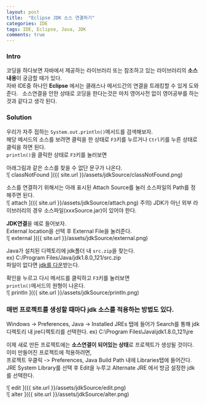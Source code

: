 ```yaml
---
layout: post
title:  "Eclipse JDK 소스 연결하기"
categories: IDE
tags: IDE, Eclipse, Java, JDK 
comments: true
---
```


### Intro

코딩을 하다보면 자바에서 제공하는 라이브러리 또는 참조하고 있는 라이브러리의 **소스내용**이 궁금할 때가 있다.  
자바 IDE중 하나인 **Eclipse** 에서는 클래스나 메서드간의 연결을 트래킹할 수 있게 도와준다.  
소스연결을 안한 상태로 코딩을 한다는것은 마치 영어사전 없이 영어공부를 하는것과 같다고 생각 된다.


### Solution

우리가 자주 접하는 `System.out.println()`메서드를 검색해보자.  
해당 메서드의 소스를 보려면 클릭을 한 상태로 `F3`키를 누르거나 `Ctrl`키를 누른 상태로 클릭을 하면 된다.  
`println()`을 클릭한 상태로 `F3`키를 눌러보면  


아래그림과 같은 소스를 찾을 수 없단 문구가 나온다.  
![ classNotFound ]({{ site.url }}/assets/jdkSource/classNotFound.png)


소스를 연결하기 위해서는 아래 표시된 Attach Source를 눌러 소스파일의 Path를 정해주면 된다.  
![ attach ]({{ site.url }}/assets/jdkSource/attach.png)
주의) JDK가 아닌 외부 라이브러리의 경우 소스파일(xxxSource.jar)이 있어야 한다.  


**JDK연결**을 예로 들어보자.  
External location을 선택 후 External File을 눌러준다.  
![ external ]({{ site.url }}/assets/jdkSource/external.png)


Java가 설치된 디렉토리에 jdk폴더 내 `src.zip`을 찾는다.  
ex) C:/Program Files/Java/jdk1.8.0_121/src.zip  
파일이 없다면 [jdk를 다운](http://www.oracle.com/technetwork/java/javase/downloads/jdk8-downloads-2133151.html)받는다.


확인을 누르고 다시 메서드를 클릭하고 `F3`키를 눌러보면  
`println()`메서드의 원형이 나온다.  
![ println ]({{ site.url }}/assets/jdkSource/println.png)


### 매번 프로젝트를 생성할 때마다 jdk 소스를 적용하는 방법도 있다.  
Windows -> Preferences, Java -> Installed JREs 탭에 들어가 Search를 통해 jdk 디렉토리 내 jre디렉토리를 선택한다.
ex) C:\Program Files\Java\jdk1.8.0_121\jre  


이제 새로 만든 프로젝트에는 **소스연결이 되어있는 상태**로 프로젝트가 생성될 것이다.  
이미 만들어진 프로젝트에 적용하려면,  
프로젝트 우클릭 -> Preferences, Java Build Path 내에 Libraries탭에 들어간다.  
JRE System Library를 선택 후 Edit을 누루고 Alternate JRE 에서 방금 설정한 jdk를 선택한다.  


![ edit ]({{ site.url }}/assets/jdkSource/edit.png)  
![ alter ]({{ site.url }}/assets/jdkSource/alter.png)  
